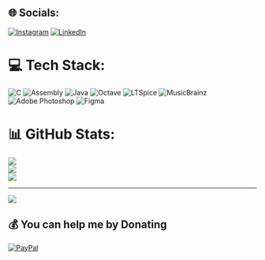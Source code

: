
## 🌐 Socials:
[![Instagram](https://img.shields.io/badge/Instagram-%23E4405F.svg?style=for-the-badge&logo=Instagram&logoColor=white)](https://instagram.com/designbynobrega) [![LinkedIn](https://img.shields.io/badge/LinkedIn-%230077B5.svg?style=for-the-badge&logo=linkedin&logoColor=white)](https://linkedin.com/in/afonsosriv) 

# 💻 Tech Stack:
![C](https://img.shields.io/badge/c-%2300599C.svg?style=for-the-badge&logo=c&logoColor=white) ![Assembly](https://img.shields.io/badge/assembly-lightgrey?style=for-the-badge&logo=assembly&logoColor=white) ![Java](https://img.shields.io/badge/java-%23ED8B00.svg?style=for-the-badge&logo=java&logoColor=white) ![Octave](https://img.shields.io/badge/OCTAVE-darkblue?style=for-the-badge&logo=octave&logoColor=fcd683) ![LTSpice](https://img.shields.io/badge/LTSPICE-critical?style=for-the-badge&logo=ltspice&logoColor=white) ![MusicBrainz](https://img.shields.io/badge/Musicbrainz-EB743B?style=for-the-badge&logo=musicbrainz&logoColor=BA478F) ![Adobe Photoshop](https://img.shields.io/badge/adobephotoshop-%2331A8FF.svg?style=for-the-badge&logo=adobephotoshop&logoColor=white) 	![Figma](https://img.shields.io/badge/figma-%23F24E1E.svg?style=for-the-badge&logo=figma&logoColor=white)
# 📊 GitHub Stats:
![](https://github-readme-stats.vercel.app/api?username=afonsosr1v&theme=dark&hide_border=false&include_all_commits=false&count_private=false)<br/>
![](https://github-readme-streak-stats.herokuapp.com/?user=afonsosr1v&theme=dark&hide_border=false)<br/>
![](https://github-readme-stats.vercel.app/api/top-langs/?username=afonsosr1v&theme=dark&hide_border=false&include_all_commits=false&count_private=false&layout=compact)

---
[![](https://visitcount.itsvg.in/api?id=afonsosr1v&icon=7&color=9)](https://visitcount.itsvg.in)

  ## 💰 You can help me by Donating
  [![PayPal](https://img.shields.io/badge/PayPal-00457C?style=for-the-badge&logo=paypal&logoColor=white)](https://paypal.me/afonsosriv) 

  
<!-- Proudly created with GPRM ( https://gprm.itsvg.in ) -->













